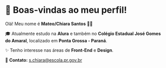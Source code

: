 # 👋 Boas-vindas ao meu perfil!

Olá! Meu nome é **Mateo/Chiara Santos** 💙💙

🎓 Atualmente estudo na **Alura** e também no **Colégio Estadual José Gomes do Amaral**, localizado em **Ponta Grossa - Paraná**.

✨ Tenho interesse nas áreas de **Front-End** e **Design**.

📧 **Contato:** s.chiara@escola.pr.gov.br

